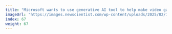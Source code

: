 ```yaml
---
title: "Microsoft wants to use generative AI tool to help make video games"
imageUrl: "https://images.newscientist.com/wp-content/uploads/2025/02/19135216/SEI_240544482.jpg?width=788"
index: 67
weight: 67
---
```

